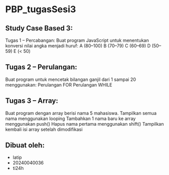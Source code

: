 # PBP_tugasSesi3

## Study Case Based 3:

Tugas 1 – Percabangan:
Buat program JavaScript untuk menentukan konversi nilai angka menjadi huruf:
A (80–100)
B (70–79)
C (60–69)
D (50–59)
E (< 50)

## Tugas 2 – Perulangan:

Buat program untuk mencetak bilangan ganjil dari 1 sampai 20 menggunakan:
Perulangan FOR
Perulangan WHILE

## Tugas 3 – Array:

Buat program dengan array berisi nama 5 mahasiswa.
Tampilkan semua nama menggunakan looping
Tambahkan 1 nama baru ke array menggunakan push()
Hapus nama pertama menggunakan shift()
Tampilkan kembali isi array setelah dimodifikasi

## Dibuat oleh:

- latip
- 20240040036
- ti24h
